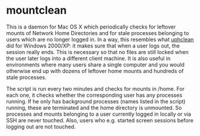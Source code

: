 mountclean
==========

This is a daemon for Mac OS X which periodically checks for leftover mounts of Network Home Directories and for stale processes belonging to users which are no longer logged in. 
In a way, this resembles what [uphclean](http://www.microsoft.com/de-de/download/details.aspx?id=6676) did for Windows 2000/XP: it makes sure that when a user logs out, the session really ends. This is necessary so that no files are still locked when the user later logs into a different client machine. It is also useful in environments where many users share a single computer and you would otherwise end up with dozens of leftover home mounts and hundreds of stale processes.

The script is run every two minutes and checks for mounts in /home. For each one, it checks whether the corresponding user has any processes running. If he only has background processes (names listed in the script) running, these are terminated and the home directory is unmounted.
So processes and mounts belonging to a user currently logged in locally or via SSH are never touched. Also, users who e.g. started screen sessions before logging out are not touched.
